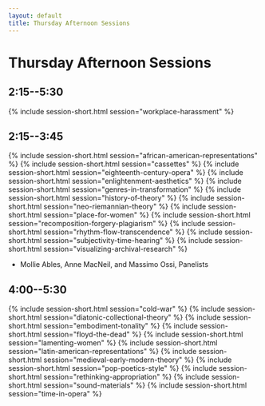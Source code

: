 ```yaml
---
layout: default
title: Thursday Afternoon Sessions
---
```


# Thursday Afternoon Sessions

## 2:15--5:30
{% include session-short.html session="workplace-harassment" %}

## 2:15--3:45

{% include session-short.html session="african-american-representations" %}
{% include session-short.html session="cassettes" %}
{% include session-short.html session="eighteenth-century-opera" %}
{% include session-short.html session="enlightenment-aesthetics" %}
{% include session-short.html session="genres-in-transformation" %}
{% include session-short.html session="history-of-theory" %}
{% include session-short.html session="neo-riemannian-theory" %}
{% include session-short.html session="place-for-women" %}
{% include session-short.html session="recomposition-forgery-plagiarism" %}
{% include session-short.html session="rhythm-flow-transcendence" %}
{% include session-short.html session="subjectivity-time-hearing" %}
{% include session-short.html session="visualizing-archival-research" %}
<ul class="paper-list">
  <li>Mollie Ables, Anne MacNeil, and Massimo Ossi, Panelists</li>
</ul>

## 4:00--5:30

{% include session-short.html session="cold-war" %}
{% include session-short.html session="diatonic-collectional-theory" %}
{% include session-short.html session="embodiment-tonality" %}
{% include session-short.html session="floyd-the-dead" %}
{% include session-short.html session="lamenting-women" %}
{% include session-short.html session="latin-american-representations" %}
{% include session-short.html session="medieval-early-modern-theory" %}
{% include session-short.html session="pop-poetics-style" %}
{% include session-short.html session="rethinking-appropriation" %}
{% include session-short.html session="sound-materials" %}
{% include session-short.html session="time-in-opera" %}
